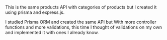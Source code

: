 This is the same products API with categories of products but I created it using prisma and express.js.

I studied Prisma ORM and created the same API but With more controller functions and more validations, this time I thought of validations on my own and implemented it with ones I already know.

 
